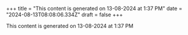 +++
title = "This content is generated on 13-08-2024 at 1:37 PM"
date = "2024-08-13T08:08:06.334Z"
draft = false
+++

  This content is generated on 13-08-2024 at 1:37 PM
        